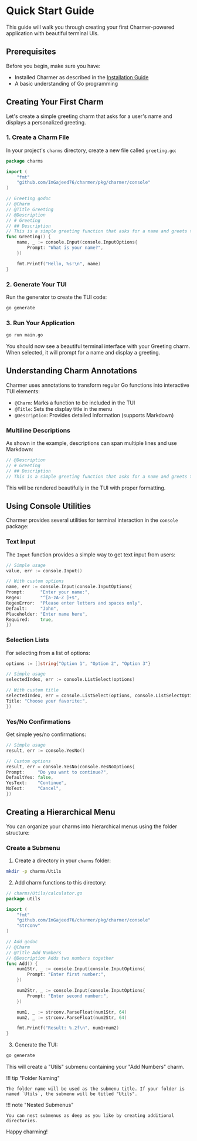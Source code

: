 # Quick Start Guide

This guide will walk you through creating your first Charmer-powered application with beautiful terminal UIs.

## Prerequisites

Before you begin, make sure you have:

- Installed Charmer as described in the [Installation Guide](installation.md)
- A basic understanding of Go programming

## Creating Your First Charm

Let's create a simple greeting charm that asks for a user's name and displays a personalized greeting.

### 1. Create a Charm File

In your project's `charms` directory, create a new file called `greeting.go`:

```go
package charms

import (
	"fmt"
	"github.com/ImGajeed76/charmer/pkg/charmer/console"
)

// Greeting godoc
// @Charm
// @Title Greeting
// @Description
// # Greeting
// ## Description
// This is a simple greeting function that asks for a name and greets the user.
func Greeting() {
	name, _ := console.Input(console.InputOptions{
		Prompt: "What is your name?",
	})

	fmt.Printf("Hello, %s!\n", name)
}
```

### 2. Generate Your TUI

Run the generator to create the TUI code:

```bash
go generate
```

### 3. Run Your Application

```bash
go run main.go
```

You should now see a beautiful terminal interface with your Greeting charm. When selected, it will prompt for a name and
display a greeting.

## Understanding Charm Annotations

Charmer uses annotations to transform regular Go functions into interactive TUI elements:

- `@Charm`: Marks a function to be included in the TUI
- `@Title`: Sets the display title in the menu
- `@Description`: Provides detailed information (supports Markdown)

### Multiline Descriptions

As shown in the example, descriptions can span multiple lines and use Markdown:

```go
// @Description
// # Greeting
// ## Description
// This is a simple greeting function that asks for a name and greets the user.
```

This will be rendered beautifully in the TUI with proper formatting.

## Using Console Utilities

Charmer provides several utilities for terminal interaction in the `console` package:

### Text Input

The `Input` function provides a simple way to get text input from users:

```go
// Simple usage
value, err := console.Input()

// With custom options
name, err := console.Input(console.InputOptions{
Prompt:      "Enter your name:",
Regex:       "^[a-zA-Z ]+$",
RegexError:  "Please enter letters and spaces only",
Default:     "John",
Placeholder: "Enter name here",
Required:    true,
})
```

### Selection Lists

For selecting from a list of options:

```go
options := []string{"Option 1", "Option 2", "Option 3"}

// Simple usage
selectedIndex, err := console.ListSelect(options)

// With custom title
selectedIndex, err = console.ListSelect(options, console.ListSelectOptions{
Title: "Choose your favorite:",
})
```

### Yes/No Confirmations

Get simple yes/no confirmations:

```go
// Simple usage
result, err := console.YesNo()

// Custom options
result, err = console.YesNo(console.YesNoOptions{
Prompt:     "Do you want to continue?",
DefaultYes: false,
YesText:    "Continue",
NoText:     "Cancel",
})
```

## Creating a Hierarchical Menu

You can organize your charms into hierarchical menus using the folder structure:

### Create a Submenu

1. Create a directory in your `charms` folder:

```bash
mkdir -p charms/Utils
```

2. Add charm functions to this directory:

```go
// charms/Utils/calculator.go
package utils

import (
	"fmt"
	"github.com/ImGajeed76/charmer/pkg/charmer/console"
	"strconv"
)

// Add godoc
// @Charm
// @Title Add Numbers
// @Description Adds two numbers together
func Add() {
	num1Str, _ := console.Input(console.InputOptions{
		Prompt: "Enter first number:",
	})

	num2Str, _ := console.Input(console.InputOptions{
		Prompt: "Enter second number:",
	})

	num1, _ := strconv.ParseFloat(num1Str, 64)
	num2, _ := strconv.ParseFloat(num2Str, 64)

	fmt.Printf("Result: %.2f\n", num1+num2)
}
```

3. Generate the TUI:

```bash
go generate
```

This will create a "Utils" submenu containing your "Add Numbers" charm.

!!! tip "Folder Naming"

    The folder name will be used as the submenu title. If your folder is named `Utils`, the submenu will be titled "Utils".

!!! note "Nested Submenus"

    You can nest submenus as deep as you like by creating additional directories.

Happy charming!